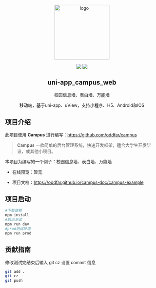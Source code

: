 <p align="center"><a href="https://oddfar.com/" target="_blank" rel="noopener noreferrer"><img width="180" src="https://note.oddfar.com/img/web.png" alt="logo"></a></p>

<p align="center">
  <a href="https://github.com/oddfar/uni-app_campus_web/stargazers"><img src="https://img.shields.io/github/stars/oddfar/uni-app_campus_web.svg"></a>
	<a href="https://github.com/oddfar/uni-app_campus_web/blob/master/LICENSE"><img src="https://img.shields.io/github/license/mashape/apistatus.svg"></a>
</p>

<h2 align="center">uni-app_campus_web</h2>

<p align="center">校园信息墙、表白墙、万能墙</p>

<p align="center">移动端，基于uni-app、uView，支持小程序、H5、Android和IOS </p>

## 项目介绍

此项目使用 **Campus** 进行编写：<https://github.com/oddfar/campus>

> **Campus** 一款简单的后台管理系统，快速开发框架，适合大学生开发毕设，或其他小项目。

本项目为编写的一个例子：校园信息墙、表白墙、万能墙

- 在线预览：暂无

- 项目文档：<https://oddfar.github.io/campus-doc/campus-example>

## 项目启动

```bash
#下载依赖
npm install
#启动测试
npm run dev
#prod测试环境
npm run prod
```

## 贡献指南

修改测试完结束后输入
git cz 设置 commit 信息

```bash
git add .
git cz
git push
```
